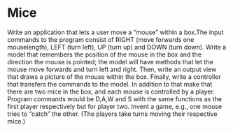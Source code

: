 # Mice
Write an application that lets a user move a “mouse” within a box.The input commands to the program consist of RIGHT (move forwards one mouselength), LEFT (turn left), UP (turn up) and DOWN (turn down). Write a model that remembers the position of the mouse in the box and the direction the mouse is pointed; the model will have methods that let the mouse move forwards and turn left and right. Then, write an output view that draws a picture of the mouse within the box. Finally, write a controller that transfers the commands to the model.
In addition to that make that there are two mice in the box, and each mouse is controlled by a player. Program commands would be D,A,W and S with the same functions as the first player respectively but for player two. Invent a game, e.g., one mouse tries to “catch” the other. (The players take turns moving their respective mice.) 

